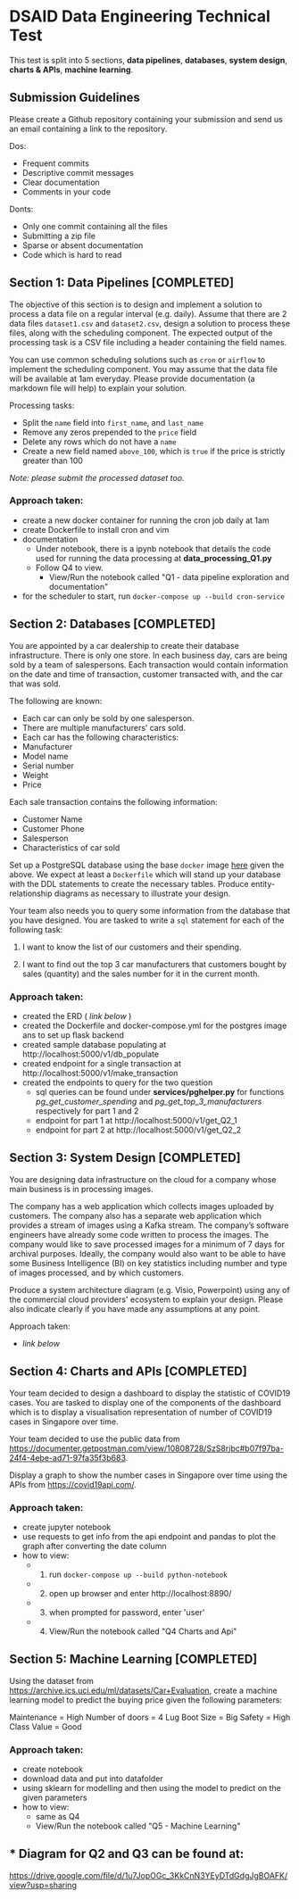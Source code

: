 # DSAID Data Engineering Technical Test

This test is split into 5 sections, **data pipelines**, **databases**, **system design**, **charts & APIs**, **machine learning**. 

## Submission Guidelines
Please create a Github repository containing your submission and send us an email containing a link to the repository.

Dos:
- Frequent commits
- Descriptive commit messages
- Clear documentation
- Comments in your code

Donts:
- Only one commit containing all the files
- Submitting a zip file
- Sparse or absent documentation
- Code which is hard to read

## Section 1: Data Pipelines [COMPLETED]
The objective of this section is to design and implement a solution to process a data file on a regular interval (e.g. daily). Assume that there are 2 data files `dataset1.csv` and `dataset2.csv`, design a solution to process these files, along with the scheduling component. The expected output of the processing task is a CSV file including a header containing the field names.

You can use common scheduling solutions such as `cron` or `airflow` to implement the scheduling component. You may assume that the data file will be available at 1am everyday. Please provide documentation (a markdown file will help) to explain your solution.

Processing tasks:
- Split the `name` field into `first_name`, and `last_name`
- Remove any zeros prepended to the `price` field
- Delete any rows which do not have a `name`
- Create a new field named `above_100`, which is `true` if the price is strictly greater than 100

*Note: please submit the processed dataset too.*

### Approach taken:
- create a new docker container for running the cron job daily at 1am 
- create Dockerfile to install cron and vim 
- documentation 
  - Under notebook, there is a ipynb notebook that details the code used for running the data processing at **data_processing_Q1.py**
  - Follow Q4 to view.
    - View/Run the notebook called "Q1 - data pipeline exploration and documentation"
- for the scheduler to start, run `docker-compose up --build cron-service`

## Section 2: Databases [COMPLETED]
You are appointed by a car dealership to create their database infrastructure. There is only one store. In each business day, cars are being sold by a team of salespersons. Each transaction would contain information on the date and time of transaction, customer transacted with, and the car that was sold. 

The following are known:
- Each car can only be sold by one salesperson.
- There are multiple manufacturers’ cars sold.
- Each car has the following characteristics:
- Manufacturer
- Model name
- Serial number
- Weight
- Price

Each sale transaction contains the following information:
- Customer Name
- Customer Phone
- Salesperson
- Characteristics of car sold

Set up a PostgreSQL database using the base `docker` image [here](https://hub.docker.com/_/postgres) given the above. We expect at least a `Dockerfile` which will stand up your database with the DDL statements to create the necessary tables. Produce entity-relationship diagrams as necessary to illustrate your design.

Your team also needs you to query some information from the database that you have designed. You are tasked to write a `sql` statement for each of the following task:

1) I want to know the list of our customers and their spending.

2) I want to find out the top 3 car manufacturers that customers bought by sales (quantity) and the sales number for it in the current month.

### Approach taken:
- created the ERD ( *link below* )
- created the Dockerfile and docker-compose.yml for the postgres image ans to set up flask backend
- created sample database populating at http://localhost:5000/v1/db_populate
- created endpoint for a single transaction at http://localhost:5000/v1/make_transaction
- created the endpoints to query for the two question
  - sql queries can be found under **services/pghelper.py** for functions _pg_get_customer_spending_ and _pg_get_top_3_manufacturers_ respectively for part 1 and 2
  - endpoint for part 1 at http://localhost:5000/v1/get_Q2_1
  - endpoint for part 2 at http://localhost:5000/v1/get_Q2_2

## Section 3: System Design [COMPLETED]
You are designing data infrastructure on the cloud for a company whose main business is in processing images. 

The company has a web application which collects images uploaded by customers. The company also has a separate web application which provides a stream of images using a Kafka stream. The company’s software engineers have already some code written to process the images. The company  would like to save processed images for a minimum of 7 days for archival purposes. Ideally, the company would also want to be able to have some Business Intelligence (BI) on key statistics including number and type of images processed, and by which customers.

Produce a system architecture diagram (e.g. Visio, Powerpoint) using any of the commercial cloud providers' ecosystem to explain your design. Please also indicate clearly if you have made any assumptions at any point. 

Approach taken:
- *link below*

## Section 4: Charts and APIs [COMPLETED]
Your team decided to design a dashboard to display the statistic of COVID19 cases. You are tasked to display one of the components of the dashboard which is to display a visualisation representation of number of COVID19 cases in Singapore over time. 

Your team decided to use the public data from https://documenter.getpostman.com/view/10808728/SzS8rjbc#b07f97ba-24f4-4ebe-ad71-97fa35f3b683.

Display a graph to show the number cases in Singapore over time using the APIs from https://covid19api.com/.

### Approach taken:
- create jupyter notebook
- use requests to get info from the api endpoint and pandas to plot the graph after converting the date column
- how to view: 
  - 1. run `docker-compose up --build python-notebook`
  - 2. open up browser and enter http://localhost:8890/
  - 3. when prompted for password, enter 'user'
  - 4. View/Run the notebook called "Q4 Charts and Api"

## Section 5: Machine Learning [COMPLETED]
Using the dataset from https://archive.ics.uci.edu/ml/datasets/Car+Evaluation, create a machine learning model to predict the buying price given the following parameters:

Maintenance = High
Number of doors = 4
Lug Boot Size = Big
Safety = High
Class Value = Good

### Approach taken:
- create notebook
- download data and put into datafolder
- using sklearn for modelling and then using the model to predict on the given parameters
- how to view:
  - same as Q4
  - View/Run the notebook called "Q5 - Machine Learning"


## * Diagram for Q2 and Q3 can be found at: 
https://drive.google.com/file/d/1u7JopOGc_3KkCnN3YEyDTdGdgJgBOAFK/view?usp=sharing
